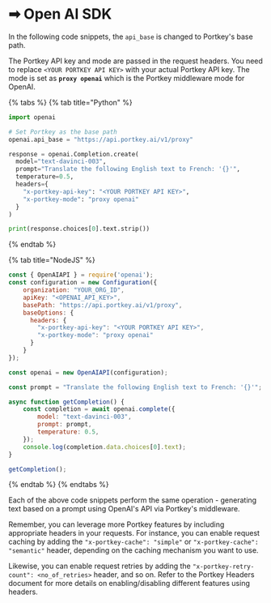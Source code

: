 # ➡ Open AI SDK

In the following code snippets, the `api_base` is changed to Portkey's base path.

The Portkey API key and mode are passed in the request headers. You need to replace `<YOUR PORTKEY API KEY>` with your actual Portkey API key. The mode is set as **`proxy openai`** which is the Portkey middleware mode for OpenAI.

{% tabs %}
{% tab title="Python" %}
```python
import openai

# Set Portkey as the base path
openai.api_base = "https://api.portkey.ai/v1/proxy"

response = openai.Completion.create(
  model="text-davinci-003",
  prompt="Translate the following English text to French: '{}'",
  temperature=0.5,
  headers={
    "x-portkey-api-key": "<YOUR PORTKEY API KEY>",
    "x-portkey-mode": "proxy openai"
  }
)

print(response.choices[0].text.strip())
```
{% endtab %}

{% tab title="NodeJS" %}
```javascript
const { OpenAIAPI } = require('openai');
const configuration = new Configuration({
    organization: "YOUR_ORG_ID",
    apiKey: "<OPENAI_API_KEY>",
    basePath: "https://api.portkey.ai/v1/proxy",
    baseOptions: {
      headers: {
        "x-portkey-api-key": "<YOUR PORTKEY API KEY>",
        "x-portkey-mode": "proxy openai"
      }
    }
});

const openai = new OpenAIAPI(configuration);

const prompt = "Translate the following English text to French: '{}'";

async function getCompletion() {
    const completion = await openai.complete({
        model: "text-davinci-003",
        prompt: prompt,
        temperature: 0.5,
    });
    console.log(completion.data.choices[0].text);
}

getCompletion();
```
{% endtab %}
{% endtabs %}

Each of the above code snippets perform the same operation - generating text based on a prompt using OpenAI's API via Portkey's middleware.

Remember, you can leverage more Portkey features by including appropriate headers in your requests. For instance, you can enable request caching by adding the `"x-portkey-cache": "simple"` or `"x-portkey-cache": "semantic"` header, depending on the caching mechanism you want to use.

Likewise, you can enable request retries by adding the `"x-portkey-retry-count": <no_of_retries>` header, and so on. Refer to the Portkey Headers document for more details on enabling/disabling different features using headers.
